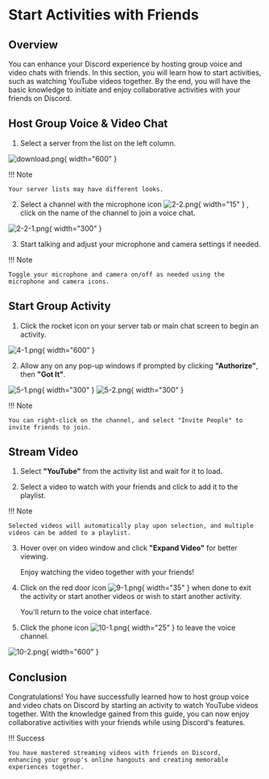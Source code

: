 # Start Activities with Friends

## Overview

You can enhance your Discord experience by hosting group voice and video chats with friends. 
In this section, you will learn how to start activities, such as watching YouTube videos together. 
By the end, you will have the basic knowledge to initiate and enjoy collaborative activities with your
friends on Discord.

## Host Group Voice & Video Chat

1. Select a server from the list on the left column.

![download.png](pictures/2-1.png){ width="600" }

!!! Note

    Your server lists may have different looks.

2. Select a channel with the microphone icon ![2-2.png](pictures/2-2.png){ width="15" } , click on the name of the
   channel to join a voice chat.

![2-2-1.png](pictures/2-2-1.png){ width="300" }

3. Start talking and adjust your microphone and camera settings if needed. 

!!! Note

    Toggle your microphone and camera on/off as needed using the microphone and camera icons.

## Start Group Activity

1. Click the rocket icon on your server tab or main chat screen to begin an activity.

![4-1.png](pictures/4-1.png){ width="600" }

2. Allow any on any pop-up windows if prompted by clicking **"Authorize"**, then **"Got It"**.

![5-1.png](pictures/5-1.png){ width="300" }
![5-2.png](pictures/5-2.png){ width="300" }


!!! Note

    You can right-click on the channel, and select "Invite People" to invite friends to join.

## Stream Video

1. Select **"YouTube"** from the activity list and wait for it to load.


2. Select a video to watch with your friends and click to add it to the playlist.

!!! Note

    Selected videos will automatically play upon selection, and multiple videos can be added to a playlist.

3. Hover over on video window and click **"Expand Video"** for better viewing.
    
    Enjoy watching the video together with your friends!


4. Click on the red door icon ![9-1.png](pictures/9-1.png){ width="35" } when done to exit the activity or start
   another videos or wish to start another activity. 
    
    You'll return to the voice chat interface.


5. Click the phone icon ![10-1.png](pictures/10-1.png){ width="25" } to leave the voice channel.

![10-2.png](pictures/10-2.png){ width="600" }

## Conclusion

Congratulations! You have successfully learned how to host group voice and video chats on Discord by starting an
activity to watch YouTube videos together.
With the knowledge gained from this guide, you can now enjoy collaborative activities with your friends while using
Discord's features.

!!! Success

    You have mastered streaming videos with friends on Discord, 
    enhancing your group's online hangouts and creating memorable experiences together.